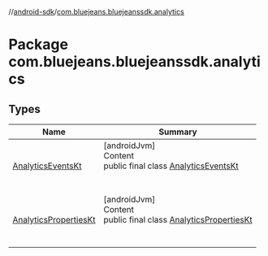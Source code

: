 //[android-sdk](../../index.md)/[com.bluejeans.bluejeanssdk.analytics](index.md)



# Package com.bluejeans.bluejeanssdk.analytics  


## Types  
  
|  Name |  Summary | 
|---|---|
| <a name="com.bluejeans.bluejeanssdk.analytics/AnalyticsEventsKt///PointingToDeclaration/"></a>[AnalyticsEventsKt](-analytics-events-kt/index.md)| <a name="com.bluejeans.bluejeanssdk.analytics/AnalyticsEventsKt///PointingToDeclaration/"></a>[androidJvm]  <br>Content  <br>public final class [AnalyticsEventsKt](-analytics-events-kt/index.md)  <br><br><br>|
| <a name="com.bluejeans.bluejeanssdk.analytics/AnalyticsPropertiesKt///PointingToDeclaration/"></a>[AnalyticsPropertiesKt](-analytics-properties-kt/index.md)| <a name="com.bluejeans.bluejeanssdk.analytics/AnalyticsPropertiesKt///PointingToDeclaration/"></a>[androidJvm]  <br>Content  <br>public final class [AnalyticsPropertiesKt](-analytics-properties-kt/index.md)  <br><br><br>|

